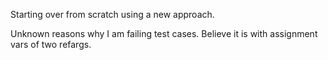 Starting over from scratch using a new approach.

Unknown reasons why I am failing test cases. Believe it is with assignment vars of two refargs.